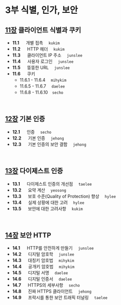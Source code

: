 # 3부 식별, 인가, 보안

## [11장](./11_Client_Identification_and_Cookies.md) 클라이언트 식별과 쿠키
- __11.1__ 　 개별 접촉　 `kukim`
- __11.2__ 　 HTTP 헤더　 `kukim`
- __11.3__ 　 클라이언트 IP 주소　 `junslee`
- __11.4__ 　 사용자 로그인　 `junslee`
- __11.5__ 　 뚱뚱한 URL　 `junslee`
- __11.6__ 　 쿠키
    - 11.6.1 - 11.6.4　 `mihykim`
    - 11.6.5 - 11.6.7　 `daelee`
    - 11.6.8 - 11.6.10　`secho`
<br>

## [12장](./12_Basic_Authentication.md) 기본 인증
- __12.1__ 　 인증　 `secho`
- __12.2__ 　 기본 인증　 `jehong`
- __12.3__ 　 기본 인증의 보안 결함　 `jehong`
<br>

## [13장](./13_Digest_Authentication.md) 다이제스트 인증
- __13.1__ 　 다이제스트 인증의 개선점　 `taelee`
- __13.2__ 　 요약 계산　 `yeosong`
- __13.3__ 　 보호 수준(Quality of Protection) 향상　 `hylee`
- __13.4__ 　 실제 상황에 대한 고려　 `hylee`
- __13.5__ 　 보안에 대한 고려사항　 `kukim`
<br>

## [14장](./14_Secure_HTTP.md) 보안 HTTP
- __14.1__ 　 HTTP를 안전하게 만들기　 `junslee`
- __14.2__ 　 디지털 암호학　 `junslee`
- __14.3__ 　 대칭키 암호법　 `mihykim`
- __14.4__ 　 공개키 암호법　 `mihykim`
- __14.5__ 　 디지털 서명　 `daelee`
- __14.6__ 　 디지털 인증서　 `daelee`
- __14.7__ 　 HTTPS의 세부사항　 `secho`
- __14.8__ 　 진짜 HTTPS 클라이언트　 `jehong`
- __14.9__ 　 프락시를 통한 보안 트래픽 터널링　 `taelee`
